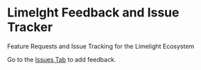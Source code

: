 # Limelght Feedback and Issue Tracker
Feature Requests and Issue Tracking for the Limelight Ecosystem

Go to the [Issues Tab](https://github.com/LimelightVision/limelight-feedback/issues) to add feedback.